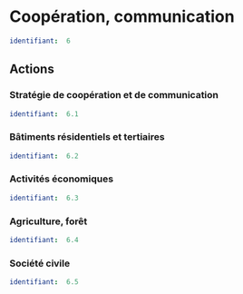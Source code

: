 # Coopération, communication
```yaml
identifiant:  6
```
## Actions
### Stratégie de coopération et de communication
```yaml
identifiant:  6.1
```

### Bâtiments résidentiels et tertiaires
```yaml
identifiant:  6.2
```

### Activités économiques
```yaml
identifiant:  6.3
```

### Agriculture, forêt
```yaml
identifiant:  6.4
```

### Société civile
```yaml
identifiant:  6.5
```

